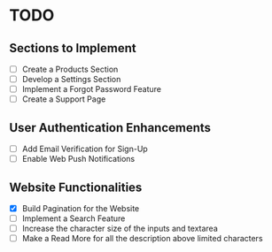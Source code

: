 # TODO

## Sections to Implement
- [ ] Create a Products Section
- [ ] Develop a Settings Section
- [ ] Implement a Forgot Password Feature
- [ ] Create a Support Page

## User Authentication Enhancements
- [ ] Add Email Verification for Sign-Up
- [ ] Enable Web Push Notifications

## Website Functionalities
- [x] Build Pagination for the Website
- [ ] Implement a Search Feature
- [ ] Increase the character size of the inputs and textarea
- [ ] Make a Read More for all the description above limited characters
